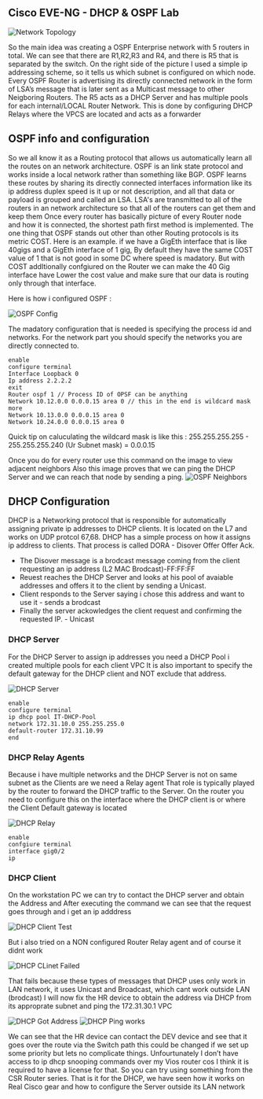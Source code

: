 ## Cisco EVE-NG  - DHCP & OSPF Lab

![Network Topology](/images/OSPF-DHCP-Cisco-topology.png)

So the main idea was creating a OSPF Enterprise network with 5 routers in total.
We can see that there are R1,R2,R3 and R4, and there is R5 that is separated by the switch. 
On the right side of the picture I used a simple ip addressing scheme, so it tells us which subnet is configured on which node. 
Every OSPF Router is advertising its directly connected network in the form of LSA’s  message that is later sent as a Multicast message to other Neigboring Routers.
The R5 acts as a DHCP Server and has multiple pools for each internal/LOCAL Router Network. This is done by configuring DHCP Relays where the VPCS are located and acts as a forwarder

## OSPF info and configuration

So we all know it as a Routing protocol that allows us automatically learn all the routes on an network architecture.
OSPF is an link state protocol and works inside a local network rather than something like BGP.
OSPF learns these routes by sharing its directly connected interfaces information like its ip address duplex speed is it up or not description, and all that data or payload is grouped and called an LSA.
LSA's are transmitted to all of the routers in an network architecture so that all of the routers can get them and keep them 
Once every router has basically picture of every Router node and how it is connected, the shortest path first method is implemented.
The one thing that OSPF stands out other than other Routing protocols is its metric COST. Here is an example. if we have a GigEth interface that is like 40gigs and a GigEth interface of 1 gig, By default they have the same COST value of 1 that is not good in some DC where speed is madatory. But with COST addItionally confgiured on the Router we can make the 40 Gig interface have Lower the cost value and make sure that our data is routing only through that interface. 

Here is how i configured OSPF : 

![OSPF Config](/images/slika-OSPF.png)

The madatory configuration that is needed is specifying the process id and networks.
For the network part you should specify the networks you are directly connected to.

```cisco
enable
configure terminal
Interface Loopback 0
Ip address 2.2.2.2
exit 
Router ospf 1 // Process ID of OPSF can be anything 
Network 10.12.0.0 0.0.0.15 area 0 // this in the end is wildcard mask more
Network 10.13.0.0 0.0.0.15 area 0 
Network 10.24.0.0 0.0.0.15 area 0
```

Quick tip on caluculating the wildcard mask is like this : 255.255.255.255 - 255.255.255.240 (Ur Subnet mask) = 0.0.0.15

Once you do for every router use this command on the image to view adjacent neighbors
Also this image proves that we can ping the DHCP Server and we can reach that node by sending a ping.
![OSPF Neighbors](/images/OSPF-neighbors.png)

## DHCP Configuration

DHCP is a Networking protocol that is responsible for automatically assigning private ip addresses to DHCP clients.
It is located on the L7 and works on UDP protcol 67,68.
DHCP has a simple process on how it assigns ip address to clients. 
That process is called DORA - Disover Offer Offer Ack. 
 - The Disover message is a brodcast message coming from the client requesting an ip address (L2 MAC Brodcast)-FF:FF:FF
 - Reuest reaches the DHCP Server and looks at his pool of avaiable addresses and offers it to the client by sending a Unicast.
 - Client responds to the Server saying i chose this address and want to use it - sends a brodcast
 - Finally the server ackowledges the client request and confirming the requested IP. - Unicast

### DHCP Server

For the DHCP Server to assign ip addresses you need a DHCP Pool i created multiple pools for each client VPC
It is also important to specify the default gateway for the DHCP client and NOT exclude that address.

![DHCP Server](/images/slika-DHCP-2.png)

```cisco
enable
configure terminal
ip dhcp pool IT-DHCP-Pool
network 172.31.10.0 255.255.255.0
default-router 172.31.10.99
end
```
### DHCP Relay Agents

Because i have multiple networks and the DHCP Server is not on same subnet as the Clients are we need a Relay agent
That role is typically played by the router to forward the DHCP traffic to the Server.
On the router you need to configure this on the interface where the DHCP client is or where the Client Default gateway is located

![DHCP Relay](/images/DHCP-Relay.png)

```cisco
enable
confgiure terminal
interface gig0/2
ip 
```

### DHCP Client 

On the workstation PC we can try to contact the DHCP server and obtain the Address
and After executing the command we can see that the request goes through and i get an ip adddress 

![DHCP Client Test](/images/DHCP-Client-Work.png)

But i also tried on a NON configured Router Relay agent and of course it didnt work

![DHCP CLinet Failed](/images/DHCP-Client-Fail.png)

That fails because these types of messages that DHCP uses only work in LAN network, it uses Unicast and Broadcast, which cant work outside LAN (brodcast) 
I will now fix the HR device to obtain the address via DHCP from its approprate subnet and ping the 172.31.30.1 VPC

![DHCP Got Address](/images/DHCP-GotAddress.png)
![DHCP Ping works](/images/DHCP-PingWorks.png)

We can see that the HR device can contact the DEV device and see that it goes over the route via the Switch path this could be changed if we set up some priority but lets no complicate things.
Unfourtunately I don’t have access to ip dhcp snooping commands over my Vios router cos I think it is required to have a license for that. So you can try using something from the CSR Router series. 
That is it for the DHCP, we have seen how it works on Real Cisco gear and how to configure the Server outside its LAN network

